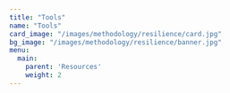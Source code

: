 ```yaml
---
title: "Tools"
name: "Tools"
card_image: "/images/methodology/resilience/card.jpg"
bg_image: "/images/methodology/resilience/banner.jpg"
menu:
  main:
    parent: 'Resources'
    weight: 2
---
```

